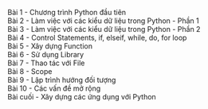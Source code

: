 Bài 1 - Chương trình Python đầu tiên
<br>
Bài 2 - Làm việc với các kiểu dữ liệu trong Python - Phần 1
<br>
Bài 3 - Làm việc với các kiểu dữ liệu trong Python - Phần 2
<br>
Bài 4 - Control Statements, if, elseif, while, do, for loop
<br>
Bài 5 - Xây dựng Function
<br>
Bài 6 - Sử dụng Library 
<br>
Bài 7 - Thao tác với File
<br>
Bài 8 - Scope
<br>
Bài 9 - Lập trình hướng đối tượng
<br>
Bài 10 - Các vấn đề mở rộng
<br>
Bài cuối - Xây dựng các ứng dụng với Python
